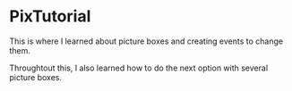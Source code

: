 # PixTutorial

This is where I learned about picture boxes and creating events to change them. 

Throughtout this, I also learned how to do the next option with several picture boxes.
